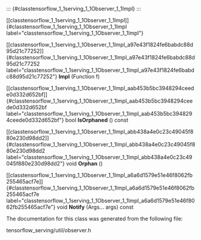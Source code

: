::: {#classtensorflow_1_1serving_1_1Observer_1_1Impl}
:::

[\[classtensorflow\_1\_1serving\_1\_1Observer\_1\_1Impl\]]{#classtensorflow_1_1serving_1_1Observer_1_1Impl
label="classtensorflow_1_1serving_1_1Observer_1_1Impl"}

[\[classtensorflow\_1\_1serving\_1\_1Observer\_1\_1Impl\_a97e43f1824fe6babdc88d95d21c77252\]]{#classtensorflow_1_1serving_1_1Observer_1_1Impl_a97e43f1824fe6babdc88d95d21c77252
label="classtensorflow_1_1serving_1_1Observer_1_1Impl_a97e43f1824fe6babdc88d95d21c77252"}
**Impl** (Function f)

[\[classtensorflow\_1\_1serving\_1\_1Observer\_1\_1Impl\_aab453b5bc3948294ceede0d332d652bf\]]{#classtensorflow_1_1serving_1_1Observer_1_1Impl_aab453b5bc3948294ceede0d332d652bf
label="classtensorflow_1_1serving_1_1Observer_1_1Impl_aab453b5bc3948294ceede0d332d652bf"}
bool **IsOrphaned** () const

[\[classtensorflow\_1\_1serving\_1\_1Observer\_1\_1Impl\_abb438a4e0c23c49045f880e230d98dd2\]]{#classtensorflow_1_1serving_1_1Observer_1_1Impl_abb438a4e0c23c49045f880e230d98dd2
label="classtensorflow_1_1serving_1_1Observer_1_1Impl_abb438a4e0c23c49045f880e230d98dd2"}
void **Orphan** ()

[\[classtensorflow\_1\_1serving\_1\_1Observer\_1\_1Impl\_a6a6d1579e51e46f8062fb255465acf7e\]]{#classtensorflow_1_1serving_1_1Observer_1_1Impl_a6a6d1579e51e46f8062fb255465acf7e
label="classtensorflow_1_1serving_1_1Observer_1_1Impl_a6a6d1579e51e46f8062fb255465acf7e"}
void **Notify** (Args\... args) const

The documentation for this class was generated from the following file:

tensorflow\_serving/util/observer.h
